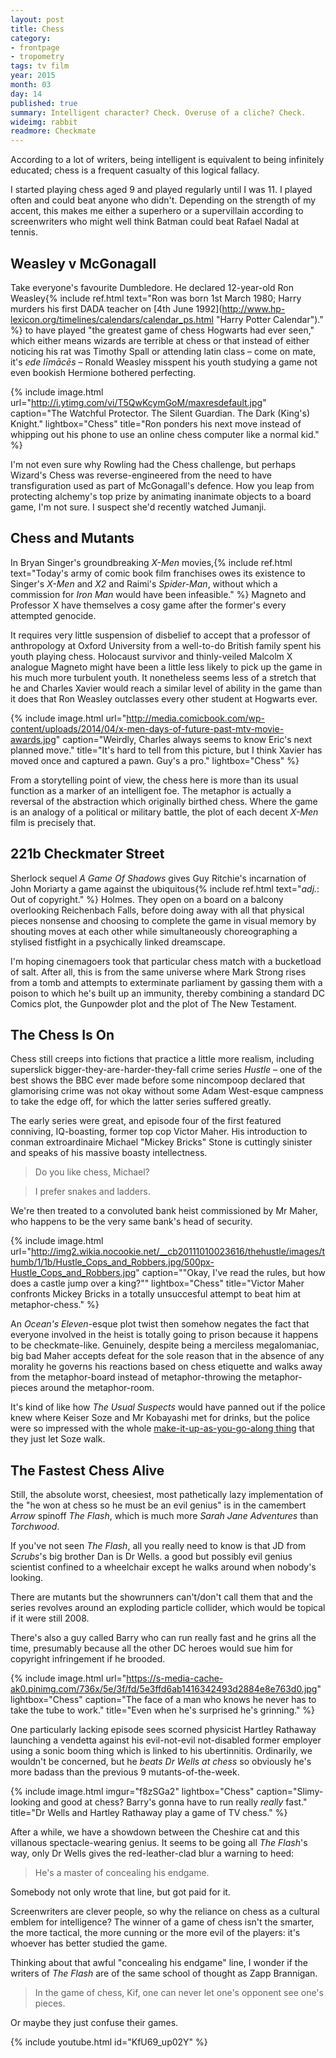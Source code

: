 ```yaml
---
layout: post
title: Chess
category:
- frontpage
- tropometry
tags: tv film
year: 2015
month: 03
day: 14
published: true
summary: Intelligent character? Check. Overuse of a cliche? Check.
wideimg: rabbit
readmore: Checkmate
---
```


According to a lot of writers, being intelligent is equivalent to being infinitely educated;
chess is a frequent casualty of this logical fallacy.

I started playing chess aged 9 and played regularly until I was 11.
I played often and could beat anyone who didn't.
Depending on the strength of my accent, this makes me either a superhero or a supervillain according to screenwriters
who might well think Batman could beat Rafael Nadal at tennis.

## Weasley v McGonagall

Take everyone's favourite Dumbledore.
He declared 12-year-old Ron Weasley{% include ref.html	text="Ron was born 1st March 1980; Harry murders his first DADA teacher on [4th June 1992](http://www.hp-lexicon.org/timelines/calendars/calendar_ps.html \"Harry Potter Calendar\")." %}
to have played "the greatest game of chess Hogwarts had ever seen,"
which either means wizards are terrible at chess or that instead of either noticing his rat was Timothy Spall or attending latin class
&ndash; come on mate, it's *ede līmācēs* &ndash;
Ronald Weasley misspent his youth studying a game not even bookish Hermione bothered perfecting.

{% include	image.html	url="http://i.ytimg.com/vi/T5QwKcymGoM/maxresdefault.jpg"	caption="The Watchful Protector. The Silent Guardian. The Dark (King's) Knight."	lightbox="Chess"	title="Ron ponders his next move instead of whipping out his phone to use an online chess computer like a normal kid." %}

I'm not even sure why Rowling had the Chess challenge,
but perhaps Wizard's Chess was reverse-engineered from the need to have transfiguration used as part of McGonagall's defence.
How you leap from protecting alchemy's top prize by animating inanimate objects to a board game, I'm not sure.
I suspect she'd recently watched Jumanji.

## Chess and Mutants

In Bryan Singer's groundbreaking *X-Men* movies,{% include ref.html	text="Today's army of comic book film franchises owes its existence to Singer's *X-Men* and *X2* and Raimi's *Spider-Man*, without which a commission for *Iron Man* would have been infeasible." %} Magneto and Professor X have themselves a cosy game after the former's every attempted genocide.

It requires very little suspension of disbelief to accept that a professor of anthropology at Oxford University
from a well-to-do British family spent his youth playing chess.
Holocaust survivor and thinly-veiled Malcolm X analogue Magneto might have been a little less likely to pick up the game in his much more turbulent youth.
It nonetheless seems less of a stretch that he and Charles Xavier would reach a similar level of ability in the game than it does that Ron Weasley outclasses every other student at Hogwarts ever.

{% include	image.html	url="http://media.comicbook.com/wp-content/uploads/2014/04/x-men-days-of-future-past-mtv-movie-awards.jpg"	caption="Weirdly, Charles always seems to know Eric's next planned move."	title="It's hard to tell from this picture, but I think Xavier has moved once and captured a pawn. Guy's a pro."	lightbox="Chess" %}

From a storytelling point of view, the chess here is more than its usual function as a marker of an intelligent foe.
The metaphor is actually a reversal of the abstraction which originally birthed chess.
Where the game is an analogy of a political or military battle,
the plot of each decent *X-Men* film is precisely that.

## 221b Checkmater Street

Sherlock sequel *A Game Of Shadows* gives Guy Ritchie's incarnation of John Moriarty a game against the ubiquitous{% include ref.html text="*adj.*: Out of copyright." %} Holmes.
They open on a board on a balcony overlooking Reichenbach Falls, before doing away with all that physical pieces nonsense and choosing to complete the game in visual memory by shouting moves at each other while simultaneously choreographing a stylised fistfight in a psychically linked dreamscape.

I'm hoping cinemagoers took that particular chess match with a bucketload of salt.
After all, this is from the same universe where Mark Strong rises from a tomb and attempts to exterminate parliament by gassing them with a poison to which he's built up an immunity, thereby combining a standard DC Comics plot, the Gunpowder plot and the plot of The New Testament.

## The Chess Is On

Chess still creeps into fictions that practice a little more realism, including superslick bigger-they-are-harder-they-fall crime series *Hustle* &ndash;
one of the best shows the BBC ever made before some nincompoop declared that glamorising crime was not okay without some Adam West-esque campness to take the edge off, for which the latter series suffered greatly.

The early series were great, and episode four of the first featured conniving, IQ-boasting, former top cop Victor Maher.
His introduction to conman extroardinaire Michael "Mickey Bricks" Stone is cuttingly sinister and speaks of his massive boasty intellectness.

<div class="shrinkwrap">
<blockquote>Do you like chess, Michael?</blockquote>
<blockquote class="right">I prefer snakes and ladders.</blockquote>
</div>

We're then treated to a convoluted bank heist commissioned by Mr Maher, who happens to be the very same bank's head of security.

{% include	image.html	url="http://img2.wikia.nocookie.net/__cb20111010023616/thehustle/images/thumb/1/1b/Hustle_Cops_and_Robbers.jpg/500px-Hustle_Cops_and_Robbers.jpg"	caption="\"Okay, I've read the rules, but how does a castle jump over a king?\""	lightbox="Chess"	title="Victor Maher confronts Mickey Bricks in a totally unsuccesful attempt to beat him at metaphor-chess." %}

An *Ocean's Eleven*-esque plot twist then somehow negates the fact that everyone involved in the heist is totally going to prison
because it happens to be checkmate-like.
Genuinely, despite being a merciless megalomaniac,
big bad Maher accepts defeat for the sole reason that in the absence of any morality
he governs his reactions based on chess etiquette and walks away from the metaphor-board instead of metaphor-throwing the metaphor-pieces around the metaphor-room.

It's kind of like how *The Usual Suspects* would have panned out if the police knew where Keiser Soze and Mr Kobayashi met for drinks,
but the police were so impressed with the whole [make-it-up-as-you-go-along thing](https://en.wikipedia.org/wiki/Lost_%28TV_series%29) that they just let Soze walk.

## The Fastest Chess Alive

Still, the absolute worst, cheesiest, most pathetically lazy implementation of the "he won at chess so he must be an evil genius" is in the camembert *Arrow* spinoff *The Flash*, which is much more *Sarah Jane Adventures* than *Torchwood*.

If you've not seen *The Flash*,
all you really need to know is that JD from *Scrubs*'s big brother Dan is Dr Wells.
a good but possibly evil genius scientist confined to a wheelchair except he walks around when nobody's looking.

There are mutants but the showrunners can't/don't call them that and the series revolves around an exploding particle collider, which would be topical if it were still 2008.

There's also a guy called Barry who can run really fast and he grins all the time, presumably because all the other DC heroes would sue him for copyright infringement if he brooded.

{% include	image.html	url="https://s-media-cache-ak0.pinimg.com/736x/5e/3f/fd/5e3ffd6ab1416342493d2884e8e763d0.jpg"	lightbox="Chess"	caption="The face of a man who knows he never has to take the tube to work."	title="Even when he's surprised he's grinning." %}

One particularly lacking episode sees scorned physicist Hartley Rathaway launching a vendetta against his evil-not-evil not-disabled former employer using a sonic boom thing which is linked to his ubertinnitis.
Ordinarily, we wouldn't be concerned, but he *beats Dr Wells at chess* so obviously he's more badass than the previous 9 mutants-of-the-week.

{% include	image.html	imgur="f8zSGa2"	lightbox="Chess"	caption="Slimy-looking and good at chess? Barry's gonna have to run really *really* fast."	title="Dr Wells and Hartley Rathaway play a game of TV chess." %}

After a while, we have a showdown between the Cheshire cat and this villanous spectacle-wearing genius.
It seems to be going all *The Flash*'s way, only Dr Wells gives the red-leather-clad blur a warning to heed:

<blockquote>He's a master of concealing his endgame.</blockquote>

Somebody not only wrote that line, but got paid for it.

Screenwriters are clever people, so why the reliance on chess as a cultural emblem for intelligence?
The winner of a game of chess isn't the smarter, the more tactical, the more cunning or the more evil of the players:
it's whoever has better studied the game.

Thinking about that awful "concealing his endgame" line, I wonder if the writers of *The Flash* are of the same school of thought as Zapp Brannigan.

<blockquote>In the game of chess, Kif, one can never let one's opponent see one's pieces.</blockquote>

Or maybe they just confuse their games.

{% include youtube.html	id="KfU69_up02Y" %}